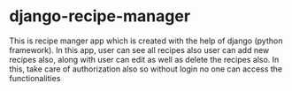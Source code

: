# django-recipe-manager
This is recipe manger app which is created with the help of django (python framework).
In this app, user can see all recipes also user can add new recipes also, along with user can edit as well as delete the recipes also.
In this, take care of authorization also so without login no one can access the functionalities
